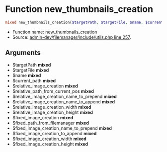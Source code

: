 Function new_thumbnails_creation
===========================





```php
mixed new_thumbnails_creation($targetPath, $targetFile, $name, $current_path, $relative_image_creation, $relative_path_from_current_pos, $relative_image_creation_name_to_prepend, $relative_image_creation_name_to_append, $relative_image_creation_width, $relative_image_creation_height, $fixed_image_creation, $fixed_path_from_filemanager, $fixed_image_creation_name_to_prepend, $fixed_image_creation_to_append, $fixed_image_creation_width, $fixed_image_creation_height)
```

* Function name: new_thumbnails_creation
* Source: [admin-dev/filemanager/include/utils.php line 257](https://github.com/PrestaShop/PrestaShop/blob/1.6.0.4/admin-dev/filemanager/include/utils.php#L257).

Arguments
---------

* $targetPath **mixed**
* $targetFile **mixed**
* $name **mixed**
* $current_path **mixed**
* $relative_image_creation **mixed**
* $relative_path_from_current_pos **mixed**
* $relative_image_creation_name_to_prepend **mixed**
* $relative_image_creation_name_to_append **mixed**
* $relative_image_creation_width **mixed**
* $relative_image_creation_height **mixed**
* $fixed_image_creation **mixed**
* $fixed_path_from_filemanager **mixed**
* $fixed_image_creation_name_to_prepend **mixed**
* $fixed_image_creation_to_append **mixed**
* $fixed_image_creation_width **mixed**
* $fixed_image_creation_height **mixed**

